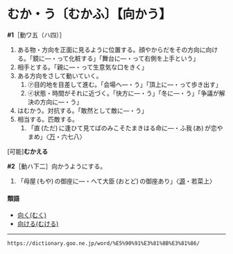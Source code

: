 # むか・う〔むかふ〕【向かう】

**\#1**［動ワ五（ハ四）］
1.  ある物・方向を正面に見るように位置する。顔やからだをその方向に向ける。「鏡に―・って化粧する」「舞台に―・って右側を上手という」
2.  相手とする。「親に―・って生意気な口をきく」
3.  ある方向をさして動いていく。    
    1.  ㋐目的地を目差して進む。「会場へ―・う」「頂上に―・って歩き出す」        
    2.  ㋑状態・時間がそれに近づく。「快方に―・う」「冬に―・う」「争議が解決の方向に―・う」
4. はむかう。対抗する。「敢然として敵に―・う」
5. 相当する。匹敵する。    
    1.  「直 (ただ) に逢ひて見てばのみこそたまきはる命に―・ふ我 (あ) が恋やまめ」〈[万](https://dictionary.goo.ne.jp/word/%E4%B8%87%E8%91%89%E9%9B%86_%28%E3%81%BE%E3%82%93%E3%82%88%E3%81%86%E3%81%97%E3%82%85%E3%81%86%29/#jn-210648)・六七八〉
        

\[可能\]**むかえる**

**\#2**［動ハ下二］向かうようにする。

1.  「母屋 (もや) の御座に―・へて大臣 (おとど) の御座あり」〈[源](https://dictionary.goo.ne.jp/word/%E6%BA%90%E6%B0%8F%E7%89%A9%E8%AA%9E/#jn-69890)・若菜上〉
        

#### 類語

-   [向く(むく)](https://dictionary.goo.ne.jp/word/%E5%90%91%E3%81%8F/#jn-214820)
-   [向ける(むける)](https://dictionary.goo.ne.jp/word/%E5%90%91%E3%81%91%E3%82%8B/#jn-214895)

---
`https://dictionary.goo.ne.jp/word/%E5%90%91%E3%81%8B%E3%81%86/`